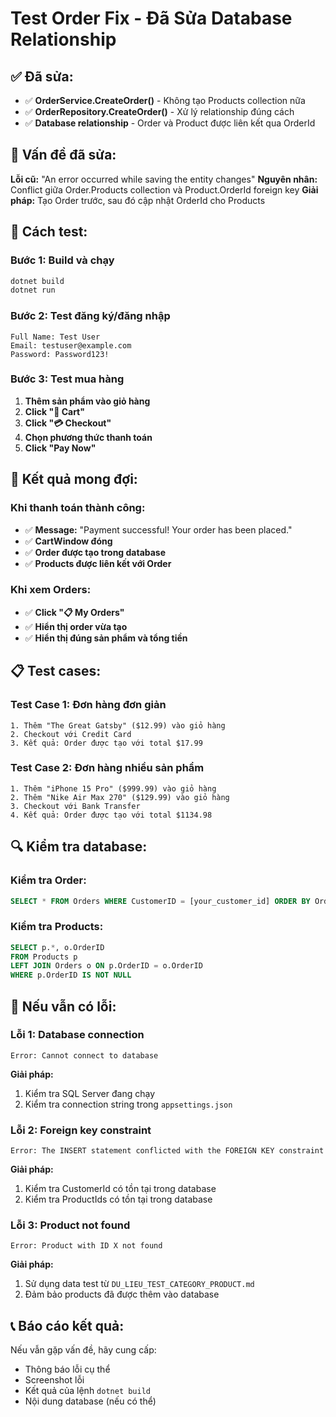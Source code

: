 # Test Order Fix - Đã Sửa Database Relationship

## ✅ **Đã sửa:**
- ✅ **OrderService.CreateOrder()** - Không tạo Products collection nữa
- ✅ **OrderRepository.CreateOrder()** - Xử lý relationship đúng cách
- ✅ **Database relationship** - Order và Product được liên kết qua OrderId

## 🔧 **Vấn đề đã sửa:**
**Lỗi cũ:** "An error occurred while saving the entity changes"
**Nguyên nhân:** Conflict giữa Order.Products collection và Product.OrderId foreign key
**Giải pháp:** Tạo Order trước, sau đó cập nhật OrderId cho Products

## 🚀 **Cách test:**

### **Bước 1: Build và chạy**
```bash
dotnet build
dotnet run
```

### **Bước 2: Test đăng ký/đăng nhập**
```
Full Name: Test User
Email: testuser@example.com
Password: Password123!
```

### **Bước 3: Test mua hàng**
1. **Thêm sản phẩm vào giỏ hàng**
2. **Click "🛒 Cart"**
3. **Click "💳 Checkout"**
4. **Chọn phương thức thanh toán**
5. **Click "Pay Now"**

## 🎯 **Kết quả mong đợi:**

### **Khi thanh toán thành công:**
- ✅ **Message:** "Payment successful! Your order has been placed."
- ✅ **CartWindow đóng**
- ✅ **Order được tạo trong database**
- ✅ **Products được liên kết với Order**

### **Khi xem Orders:**
- ✅ **Click "📋 My Orders"**
- ✅ **Hiển thị order vừa tạo**
- ✅ **Hiển thị đúng sản phẩm và tổng tiền**

## 📋 **Test cases:**

### **Test Case 1: Đơn hàng đơn giản**
```
1. Thêm "The Great Gatsby" ($12.99) vào giỏ hàng
2. Checkout với Credit Card
3. Kết quả: Order được tạo với total $17.99
```

### **Test Case 2: Đơn hàng nhiều sản phẩm**
```
1. Thêm "iPhone 15 Pro" ($999.99) vào giỏ hàng
2. Thêm "Nike Air Max 270" ($129.99) vào giỏ hàng
3. Checkout với Bank Transfer
4. Kết quả: Order được tạo với total $1134.98
```

## 🔍 **Kiểm tra database:**

### **Kiểm tra Order:**
```sql
SELECT * FROM Orders WHERE CustomerID = [your_customer_id] ORDER BY OrderDate DESC
```

### **Kiểm tra Products:**
```sql
SELECT p.*, o.OrderID 
FROM Products p 
LEFT JOIN Orders o ON p.OrderID = o.OrderID 
WHERE p.OrderID IS NOT NULL
```

## 🚨 **Nếu vẫn có lỗi:**

### **Lỗi 1: Database connection**
```
Error: Cannot connect to database
```
**Giải pháp:**
1. Kiểm tra SQL Server đang chạy
2. Kiểm tra connection string trong `appsettings.json`

### **Lỗi 2: Foreign key constraint**
```
Error: The INSERT statement conflicted with the FOREIGN KEY constraint
```
**Giải pháp:**
1. Kiểm tra CustomerId có tồn tại trong database
2. Kiểm tra ProductIds có tồn tại trong database

### **Lỗi 3: Product not found**
```
Error: Product with ID X not found
```
**Giải pháp:**
1. Sử dụng data test từ `DU_LIEU_TEST_CATEGORY_PRODUCT.md`
2. Đảm bảo products đã được thêm vào database

## 📞 **Báo cáo kết quả:**

Nếu vẫn gặp vấn đề, hãy cung cấp:
- Thông báo lỗi cụ thể
- Screenshot lỗi
- Kết quả của lệnh `dotnet build`
- Nội dung database (nếu có thể) 